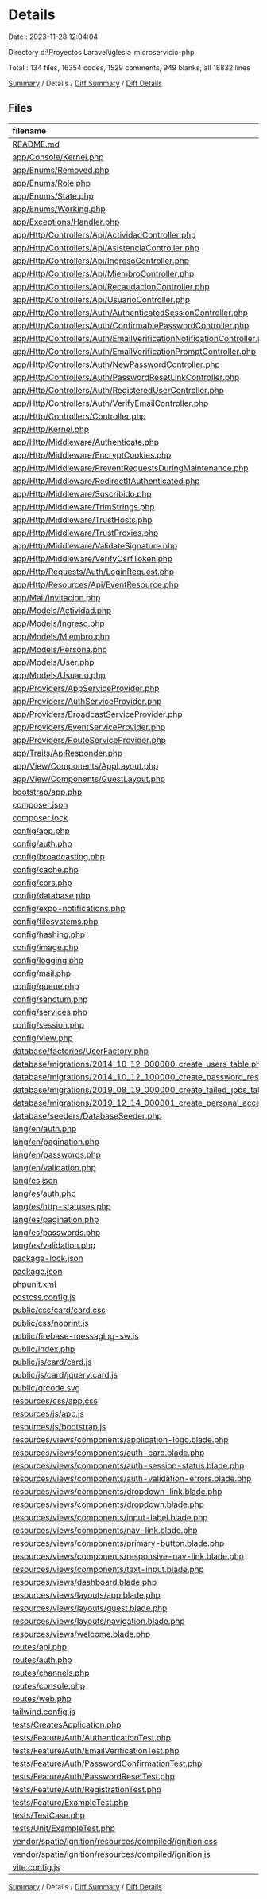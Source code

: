 # Details

Date : 2023-11-28 12:04:04

Directory d:\\Proyectos Laravel\\iglesia-microservicio-php

Total : 134 files,  16354 codes, 1529 comments, 949 blanks, all 18832 lines

[Summary](results.md) / Details / [Diff Summary](diff.md) / [Diff Details](diff-details.md)

## Files
| filename | language | code | comment | blank | total |
| :--- | :--- | ---: | ---: | ---: | ---: |
| [README.md](/README.md) | Markdown | 44 | 0 | 21 | 65 |
| [app/Console/Kernel.php](/app/Console/Kernel.php) | PHP | 15 | 12 | 6 | 33 |
| [app/Enums/Removed.php](/app/Enums/Removed.php) | PHP | 8 | 5 | 4 | 17 |
| [app/Enums/Role.php](/app/Enums/Role.php) | PHP | 8 | 5 | 4 | 17 |
| [app/Enums/State.php](/app/Enums/State.php) | PHP | 9 | 5 | 4 | 18 |
| [app/Enums/Working.php](/app/Enums/Working.php) | PHP | 8 | 5 | 4 | 17 |
| [app/Exceptions/Handler.php](/app/Exceptions/Handler.php) | PHP | 33 | 29 | 8 | 70 |
| [app/Http/Controllers/Api/ActividadController.php](/app/Http/Controllers/Api/ActividadController.php) | PHP | 68 | 15 | 15 | 98 |
| [app/Http/Controllers/Api/AsistenciaController.php](/app/Http/Controllers/Api/AsistenciaController.php) | PHP | 72 | 2 | 19 | 93 |
| [app/Http/Controllers/Api/IngresoController.php](/app/Http/Controllers/Api/IngresoController.php) | PHP | 60 | 15 | 13 | 88 |
| [app/Http/Controllers/Api/MiembroController.php](/app/Http/Controllers/Api/MiembroController.php) | PHP | 102 | 0 | 10 | 112 |
| [app/Http/Controllers/Api/RecaudacionController.php](/app/Http/Controllers/Api/RecaudacionController.php) | PHP | 75 | 2 | 22 | 99 |
| [app/Http/Controllers/Api/UsuarioController.php](/app/Http/Controllers/Api/UsuarioController.php) | PHP | 101 | 0 | 12 | 113 |
| [app/Http/Controllers/Auth/AuthenticatedSessionController.php](/app/Http/Controllers/Auth/AuthenticatedSessionController.php) | PHP | 27 | 17 | 11 | 55 |
| [app/Http/Controllers/Auth/ConfirmablePasswordController.php](/app/Http/Controllers/Auth/ConfirmablePasswordController.php) | PHP | 27 | 11 | 7 | 45 |
| [app/Http/Controllers/Auth/EmailVerificationNotificationController.php](/app/Http/Controllers/Auth/EmailVerificationNotificationController.php) | PHP | 16 | 6 | 6 | 28 |
| [app/Http/Controllers/Auth/EmailVerificationPromptController.php](/app/Http/Controllers/Auth/EmailVerificationPromptController.php) | PHP | 14 | 6 | 4 | 24 |
| [app/Http/Controllers/Auth/NewPasswordController.php](/app/Http/Controllers/Auth/NewPasswordController.php) | PHP | 38 | 20 | 8 | 66 |
| [app/Http/Controllers/Auth/PasswordResetLinkController.php](/app/Http/Controllers/Auth/PasswordResetLinkController.php) | PHP | 25 | 16 | 7 | 48 |
| [app/Http/Controllers/Auth/RegisteredUserController.php](/app/Http/Controllers/Auth/RegisteredUserController.php) | PHP | 39 | 13 | 8 | 60 |
| [app/Http/Controllers/Auth/VerifyEmailController.php](/app/Http/Controllers/Auth/VerifyEmailController.php) | PHP | 19 | 6 | 6 | 31 |
| [app/Http/Controllers/Controller.php](/app/Http/Controllers/Controller.php) | PHP | 10 | 0 | 4 | 14 |
| [app/Http/Kernel.php](/app/Http/Kernel.php) | PHP | 41 | 21 | 7 | 69 |
| [app/Http/Middleware/Authenticate.php](/app/Http/Middleware/Authenticate.php) | PHP | 12 | 6 | 4 | 22 |
| [app/Http/Middleware/EncryptCookies.php](/app/Http/Middleware/EncryptCookies.php) | PHP | 8 | 6 | 4 | 18 |
| [app/Http/Middleware/PreventRequestsDuringMaintenance.php](/app/Http/Middleware/PreventRequestsDuringMaintenance.php) | PHP | 8 | 6 | 4 | 18 |
| [app/Http/Middleware/RedirectIfAuthenticated.php](/app/Http/Middleware/RedirectIfAuthenticated.php) | PHP | 19 | 8 | 6 | 33 |
| [app/Http/Middleware/Suscribido.php](/app/Http/Middleware/Suscribido.php) | PHP | 11 | 7 | 4 | 22 |
| [app/Http/Middleware/TrimStrings.php](/app/Http/Middleware/TrimStrings.php) | PHP | 11 | 5 | 4 | 20 |
| [app/Http/Middleware/TrustHosts.php](/app/Http/Middleware/TrustHosts.php) | PHP | 12 | 5 | 4 | 21 |
| [app/Http/Middleware/TrustProxies.php](/app/Http/Middleware/TrustProxies.php) | PHP | 14 | 10 | 5 | 29 |
| [app/Http/Middleware/ValidateSignature.php](/app/Http/Middleware/ValidateSignature.php) | PHP | 8 | 11 | 4 | 23 |
| [app/Http/Middleware/VerifyCsrfToken.php](/app/Http/Middleware/VerifyCsrfToken.php) | PHP | 8 | 6 | 4 | 18 |
| [app/Http/Requests/Auth/LoginRequest.php](/app/Http/Requests/Auth/LoginRequest.php) | PHP | 51 | 29 | 14 | 94 |
| [app/Http/Resources/Api/EventResource.php](/app/Http/Resources/Api/EventResource.php) | PHP | 10 | 6 | 4 | 20 |
| [app/Mail/Invitacion.php](/app/Mail/Invitacion.php) | PHP | 31 | 21 | 8 | 60 |
| [app/Models/Actividad.php](/app/Models/Actividad.php) | PHP | 23 | 0 | 6 | 29 |
| [app/Models/Ingreso.php](/app/Models/Ingreso.php) | PHP | 14 | 0 | 5 | 19 |
| [app/Models/Miembro.php](/app/Models/Miembro.php) | PHP | 9 | 0 | 4 | 13 |
| [app/Models/Persona.php](/app/Models/Persona.php) | PHP | 18 | 5 | 6 | 29 |
| [app/Models/User.php](/app/Models/User.php) | PHP | 42 | 34 | 10 | 86 |
| [app/Models/Usuario.php](/app/Models/Usuario.php) | PHP | 10 | 0 | 4 | 14 |
| [app/Providers/AppServiceProvider.php](/app/Providers/AppServiceProvider.php) | PHP | 14 | 11 | 5 | 30 |
| [app/Providers/AuthServiceProvider.php](/app/Providers/AuthServiceProvider.php) | PHP | 12 | 13 | 6 | 31 |
| [app/Providers/BroadcastServiceProvider.php](/app/Providers/BroadcastServiceProvider.php) | PHP | 12 | 5 | 5 | 22 |
| [app/Providers/EventServiceProvider.php](/app/Providers/EventServiceProvider.php) | PHP | 21 | 16 | 6 | 43 |
| [app/Providers/RouteServiceProvider.php](/app/Providers/RouteServiceProvider.php) | PHP | 28 | 17 | 8 | 53 |
| [app/Traits/ApiResponder.php](/app/Traits/ApiResponder.php) | PHP | 19 | 16 | 4 | 39 |
| [app/View/Components/AppLayout.php](/app/View/Components/AppLayout.php) | PHP | 10 | 5 | 4 | 19 |
| [app/View/Components/GuestLayout.php](/app/View/Components/GuestLayout.php) | PHP | 10 | 5 | 4 | 19 |
| [bootstrap/app.php](/bootstrap/app.php) | PHP | 17 | 30 | 9 | 56 |
| [composer.json](/composer.json) | JSON | 75 | 0 | 1 | 76 |
| [composer.lock](/composer.lock) | JSON | 9,914 | 0 | 1 | 9,915 |
| [config/app.php](/config/app.php) | PHP | 50 | 133 | 33 | 216 |
| [config/auth.php](/config/auth.php) | PHP | 28 | 70 | 14 | 112 |
| [config/broadcasting.php](/config/broadcasting.php) | PHP | 35 | 23 | 13 | 71 |
| [config/cache.php](/config/cache.php) | PHP | 58 | 34 | 19 | 111 |
| [config/cors.php](/config/cors.php) | PHP | 3 | 29 | 3 | 35 |
| [config/database.php](/config/database.php) | PHP | 83 | 47 | 22 | 152 |
| [config/expo-notifications.php](/config/expo-notifications.php) | PHP | 22 | 3 | 5 | 30 |
| [config/filesystems.php](/config/filesystems.php) | PHP | 32 | 32 | 13 | 77 |
| [config/hashing.php](/config/hashing.php) | PHP | 12 | 32 | 9 | 53 |
| [config/image.php](/config/image.php) | PHP | 4 | 12 | 5 | 21 |
| [config/logging.php](/config/logging.php) | PHP | 70 | 34 | 19 | 123 |
| [config/mail.php](/config/mail.php) | PHP | 53 | 47 | 19 | 119 |
| [config/queue.php](/config/queue.php) | PHP | 47 | 32 | 15 | 94 |
| [config/sanctum.php](/config/sanctum.php) | PHP | 15 | 41 | 12 | 68 |
| [config/services.php](/config/services.php) | PHP | 25 | 11 | 6 | 42 |
| [config/session.php](/config/session.php) | PHP | 22 | 147 | 33 | 202 |
| [config/view.php](/config/view.php) | PHP | 10 | 20 | 7 | 37 |
| [database/factories/UserFactory.php](/database/factories/UserFactory.php) | PHP | 23 | 13 | 5 | 41 |
| [database/migrations/2014_10_12_000000_create_users_table.php](/database/migrations/2014_10_12_000000_create_users_table.php) | PHP | 34 | 10 | 4 | 48 |
| [database/migrations/2014_10_12_100000_create_password_resets_table.php](/database/migrations/2014_10_12_100000_create_password_resets_table.php) | PHP | 19 | 10 | 4 | 33 |
| [database/migrations/2019_08_19_000000_create_failed_jobs_table.php](/database/migrations/2019_08_19_000000_create_failed_jobs_table.php) | PHP | 23 | 10 | 4 | 37 |
| [database/migrations/2019_12_14_000001_create_personal_access_tokens_table.php](/database/migrations/2019_12_14_000001_create_personal_access_tokens_table.php) | PHP | 24 | 10 | 4 | 38 |
| [database/seeders/DatabaseSeeder.php](/database/seeders/DatabaseSeeder.php) | PHP | 109 | 11 | 19 | 139 |
| [lang/en/auth.php](/lang/en/auth.php) | PHP | 6 | 10 | 5 | 21 |
| [lang/en/pagination.php](/lang/en/pagination.php) | PHP | 5 | 10 | 5 | 20 |
| [lang/en/passwords.php](/lang/en/passwords.php) | PHP | 8 | 10 | 5 | 23 |
| [lang/en/validation.php](/lang/en/validation.php) | PHP | 135 | 30 | 9 | 174 |
| [lang/es.json](/lang/es.json) | JSON | 71 | 0 | 0 | 71 |
| [lang/es/auth.php](/lang/es/auth.php) | PHP | 7 | 0 | 3 | 10 |
| [lang/es/http-statuses.php](/lang/es/http-statuses.php) | PHP | 82 | 0 | 3 | 85 |
| [lang/es/pagination.php](/lang/es/pagination.php) | PHP | 6 | 0 | 3 | 9 |
| [lang/es/passwords.php](/lang/es/passwords.php) | PHP | 9 | 0 | 3 | 12 |
| [lang/es/validation.php](/lang/es/validation.php) | PHP | 214 | 0 | 3 | 217 |
| [package-lock.json](/package-lock.json) | JSON | 2,557 | 0 | 1 | 2,558 |
| [package.json](/package.json) | JSON | 22 | 0 | 1 | 23 |
| [phpunit.xml](/phpunit.xml) | XML | 29 | 2 | 1 | 32 |
| [postcss.config.js](/postcss.config.js) | JavaScript | 6 | 0 | 1 | 7 |
| [public/css/card/card.css](/public/css/card/card.css) | CSS | 169 | 8 | 7 | 184 |
| [public/css/noprint.js](/public/css/noprint.js) | JavaScript | 72 | 4 | 11 | 87 |
| [public/firebase-messaging-sw.js](/public/firebase-messaging-sw.js) | JavaScript | 24 | 8 | 1 | 33 |
| [public/index.php](/public/index.php) | PHP | 14 | 30 | 12 | 56 |
| [public/js/card/card.js](/public/js/card/card.js) | JavaScript | 3 | 14 | 0 | 17 |
| [public/js/card/jquery.card.js](/public/js/card/jquery.card.js) | JavaScript | 3 | 14 | 0 | 17 |
| [public/qrcode.svg](/public/qrcode.svg) | XML | 2 | 0 | 1 | 3 |
| [resources/css/app.css](/resources/css/app.css) | CSS | 3 | 0 | 1 | 4 |
| [resources/js/app.js](/resources/js/app.js) | JavaScript | 4 | 0 | 4 | 8 |
| [resources/js/bootstrap.js](/resources/js/bootstrap.js) | JavaScript | 5 | 22 | 8 | 35 |
| [resources/views/components/application-logo.blade.php](/resources/views/components/application-logo.blade.php) | PHP | 4 | 0 | 2 | 6 |
| [resources/views/components/auth-card.blade.php](/resources/views/components/auth-card.blade.php) | PHP | 8 | 0 | 2 | 10 |
| [resources/views/components/auth-session-status.blade.php](/resources/views/components/auth-session-status.blade.php) | PHP | 6 | 0 | 2 | 8 |
| [resources/views/components/auth-validation-errors.blade.php](/resources/views/components/auth-validation-errors.blade.php) | PHP | 13 | 0 | 3 | 16 |
| [resources/views/components/dropdown-link.blade.php](/resources/views/components/dropdown-link.blade.php) | PHP | 1 | 0 | 1 | 2 |
| [resources/views/components/dropdown.blade.php](/resources/views/components/dropdown.blade.php) | PHP | 39 | 0 | 5 | 44 |
| [resources/views/components/input-label.blade.php](/resources/views/components/input-label.blade.php) | PHP | 4 | 0 | 2 | 6 |
| [resources/views/components/nav-link.blade.php](/resources/views/components/nav-link.blade.php) | PHP | 9 | 0 | 3 | 12 |
| [resources/views/components/primary-button.blade.php](/resources/views/components/primary-button.blade.php) | PHP | 3 | 0 | 1 | 4 |
| [resources/views/components/responsive-nav-link.blade.php](/resources/views/components/responsive-nav-link.blade.php) | PHP | 9 | 0 | 3 | 12 |
| [resources/views/components/text-input.blade.php](/resources/views/components/text-input.blade.php) | PHP | 2 | 0 | 2 | 4 |
| [resources/views/dashboard.blade.php](/resources/views/dashboard.blade.php) | PHP | 104 | 0 | 16 | 120 |
| [resources/views/layouts/app.blade.php](/resources/views/layouts/app.blade.php) | PHP | 43 | 0 | 8 | 51 |
| [resources/views/layouts/guest.blade.php](/resources/views/layouts/guest.blade.php) | PHP | 18 | 0 | 4 | 22 |
| [resources/views/layouts/navigation.blade.php](/resources/views/layouts/navigation.blade.php) | PHP | 115 | 0 | 12 | 127 |
| [resources/views/welcome.blade.php](/resources/views/welcome.blade.php) | PHP | 24 | 0 | 6 | 30 |
| [routes/api.php](/routes/api.php) | PHP | 52 | 12 | 8 | 72 |
| [routes/auth.php](/routes/auth.php) | PHP | 41 | 0 | 16 | 57 |
| [routes/channels.php](/routes/channels.php) | PHP | 5 | 10 | 4 | 19 |
| [routes/console.php](/routes/console.php) | PHP | 6 | 10 | 4 | 20 |
| [routes/web.php](/routes/web.php) | PHP | 14 | 10 | 6 | 30 |
| [tailwind.config.js](/tailwind.config.js) | JavaScript | 16 | 2 | 4 | 22 |
| [tests/CreatesApplication.php](/tests/CreatesApplication.php) | PHP | 12 | 5 | 6 | 23 |
| [tests/Feature/Auth/AuthenticationTest.php](/tests/Feature/Auth/AuthenticationTest.php) | PHP | 34 | 0 | 12 | 46 |
| [tests/Feature/Auth/EmailVerificationTest.php](/tests/Feature/Auth/EmailVerificationTest.php) | PHP | 50 | 0 | 16 | 66 |
| [tests/Feature/Auth/PasswordConfirmationTest.php](/tests/Feature/Auth/PasswordConfirmationTest.php) | PHP | 32 | 0 | 13 | 45 |
| [tests/Feature/Auth/PasswordResetTest.php](/tests/Feature/Auth/PasswordResetTest.php) | PHP | 50 | 0 | 22 | 72 |
| [tests/Feature/Auth/RegistrationTest.php](/tests/Feature/Auth/RegistrationTest.php) | PHP | 25 | 0 | 8 | 33 |
| [tests/Feature/ExampleTest.php](/tests/Feature/ExampleTest.php) | PHP | 11 | 6 | 5 | 22 |
| [tests/TestCase.php](/tests/TestCase.php) | PHP | 7 | 0 | 4 | 11 |
| [tests/Unit/ExampleTest.php](/tests/Unit/ExampleTest.php) | PHP | 10 | 5 | 4 | 19 |
| [vendor/spatie/ignition/resources/compiled/ignition.css](/vendor/spatie/ignition/resources/compiled/ignition.css) | CSS | 1 | 2 | 0 | 3 |
| [vendor/spatie/ignition/resources/compiled/ignition.js](/vendor/spatie/ignition/resources/compiled/ignition.js) | JavaScript | 6 | 0 | 1 | 7 |
| [vite.config.js](/vite.config.js) | JavaScript | 13 | 0 | 2 | 15 |

[Summary](results.md) / Details / [Diff Summary](diff.md) / [Diff Details](diff-details.md)